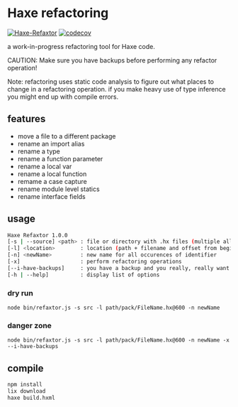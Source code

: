 # Haxe refactoring

[![Haxe-Refaxtor](https://github.com/HaxeCheckstyle/haxe-refaxtor/workflows/Haxe-Refaxtor/badge.svg)](https://github.com/HaxeCheckstyle/haxe-refaxtor/actions)
[![codecov](https://codecov.io/gh/HaxeCheckstyle/haxe-refaxtor/branch/master/graph/badge.svg)](https://codecov.io/gh/HaxeCheckstyle/haxe-refaxtor)

a work-in-progress refactoring tool for Haxe code.

CAUTION: Make sure you have backups before performing any refactor operation!

Note: refactoring uses static code analysis to figure out what places to change in a refactoring operation. if you make heavy use of type inference you might end up with compile errors.

## features

* move a file to a different package
* rename an import alias
* rename a type
* rename a function parameter
* rename a local var
* rename a local function
* remame a case capture
* rename module level statics
* rename interface fields

## usage

```bash
Haxe Refaxtor 1.0.0
[-s | --source] <path> : file or directory with .hx files (multiple allowed)
[-l] <location>        : location (path + filename and offset from beginning of file) of identifier to refactor - <src/pack/Filename.hx@123>
[-n] <newName>         : new name for all occurences of identifier
[-x]                   : perform refactoring operations
[--i-have-backups]     : you have a backup and you really, really want to refactor
[-h | --help]          : display list of options
```

### dry run

`node bin/refaxtor.js -s src -l path/pack/FileName.hx@600 -n newName`

### danger zone

`node bin/refaxtor.js -s src -l path/pack/FileName.hx@600 -n newName -x --i-have-backups`

## compile

```bash
npm install
lix download
haxe build.hxml
```
